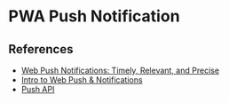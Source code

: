 # PWA Push Notification

## References

* [Web Push Notifications: Timely, Relevant, and Precise](https://developers.google.com/web/fundamentals/push-notifications)
* [Intro to Web Push & Notifications](https://www.youtube.com/watch?v=ggUY0Q4f5ok)
* [Push API](https://developer.mozilla.org/en-US/docs/Web/API/Push_API)